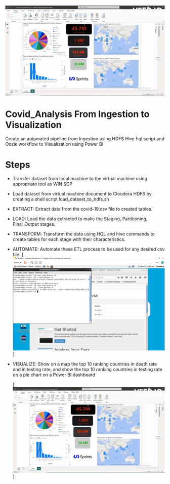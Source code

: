  ![BI Dashboard](Video.gif)

# Covid_Analysis From Ingestion to Visualization
Create an automated pipeline from Ingestion using HDFS Hive hql script and Oozie workflow to Visualization using Power BI

# Steps

- Transfer dataset from local machine to the virtual machine using appropriate tool as WIN SCP
- Load dataset from virtual machine document to Cloudera HDFS by creating a shell script load_dataset_to_hdfs.sh
  
- EXTRACT: Extract data from the covid-19.csv file to created tables.
- LOAD: Load the data extracted to make the Staging, Partitioning, Final_Output stages.
- TRANSFORM: Transform the data using HQL and hive commands to create tables for each stage with their characteristics.
- AUTOMATE: Automate these ETL process to be used for any desired csv file.
  [![img Titl](scripts/HDFS/Transfering_LocalVM_.VMpng.png)]
- VISUALIZE: Show on a map the top 10 ranking countries in death rate and in testing rate, and show the top 10 ranking countries in testing rate on a pie chart on a Power BI dashboard
  
  [![img Titl](/Video.gif)]


